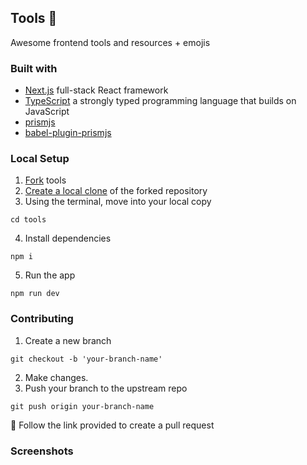 
## Tools 🔨

Awesome frontend tools and resources + emojis

### Built with

- [Next.js](https://nextjs.org/) full-stack React framework
- [TypeScript](https://www.typescriptlang.org/) a strongly typed programming language that builds on JavaScript
- [prismjs](https://prismjs.com/index.html)
- [babel-plugin-prismjs](https://github.com/mAAdhaTTah/babel-plugin-prismjs)

### Local Setup

1. [Fork](https://docs.github.com/en/get-started/quickstart/fork-a-repo) tools
2. [Create a local clone](https://docs.github.com/en/get-started/quickstart/fork-a-repo#cloning-your-forked-repository) of the forked repository
3. Using the terminal, move into your local copy

```shell
cd tools
```

4. Install dependencies

```
npm i
```

5. Run the app

```shell
npm run dev
```

### Contributing
1. Create a new branch
```shell
git checkout -b 'your-branch-name'
```
2. Make changes.
3. Push your branch to the upstream repo
```shell
git push origin your-branch-name
```
🎉 Follow the link provided to create a pull request


### Screenshots